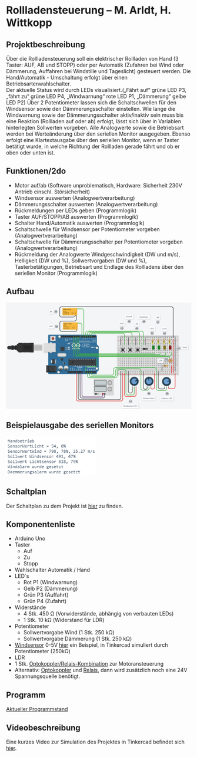 # Rollladensteuerung – M. Arldt, H. Wittkopp
## Projektbeschreibung
Über die Rollladensteuerung soll ein elektrischer Rollladen von Hand (3 Taster: AUF, AB und STOPP) oder per Automatik (Zufahren bei Wind oder Dämmerung, Auffahren bei Windstille und Tageslicht) gesteuert werden. 
Die Hand/Automatik - Umschaltung erfolgt über einen Betriebsartenwahlschalter.  
Der aktuelle Status wird durch LEDs visualisiert.(„Fährt auf“ grüne LED P3, „fährt zu“ grüne LED P4, „Windwarnung“ rote LED P1, „Dämmerung“ gelbe LED P2) 
Über 2 Potentiometer lassen sich die Schaltschwellen für den Windsensor sowie den Dämmerungsschalter einstellen.
Wie lange die Windwarnung sowie der Dämmerungsschalter aktiv/inaktiv sein muss bis eine Reaktion (Rollladen auf oder ab) erfolgt, lässt sich über in Variablen hinterlegten Sollwerten vorgeben.
Alle Analogwerte sowie die Betriebsart werden bei Werteänderung über den seriellen Monitor ausgegeben. 
Ebenso erfolgt eine Klartextausgabe über den seriellen Monitor, wenn er Taster betätigt wurde, in welche Richtung der Rollladen gerade fährt und ob er oben oder unten ist.
## Funktionen/2do
* Motor auf/ab (Software unproblematisch, Hardware: Sicherheit 230V Antrieb einschl. Störsicherheit)
* Windsensor auswerten (Analogwertverarbeitung)
* Dämmerungsschalter auswerten (Analogwertverarbeitung)
* Rückmeldungen per LEDs geben (Programmlogik)
* Taster AUF/STOPP/AB auswerten (Programmlogik)
* Schalter Hand/Automatik auswerten (Programmlogik)
* Schaltschwelle für Windsensor per Potentiometer vorgeben (Analogwertverarbeitung)
* Schaltschwelle für Dämmerungsschalter per Potentiometer vorgeben (Analogwertverarbeitung)
* Rückmeldung der Analogwerte Windgeschwindigkeit (DW und m/s), Helligkeit (DW und %), Sollwertvorgaben (DW und %), Tasterbetätigungen,   Betriebsart und Endlage des Rollladens über den seriellen Monitor (Programmlogik)

## Aufbau

![Aufbau](https://github.com/CRBK/Rolladensteuerung/blob/master/Bilder%20TinkerCad/mit_bez.PNG?raw=true)

## Beispielausgabe des seriellen Monitors

![Ausgabe](https://github.com/CRBK/Rolladensteuerung/blob/master/Bilder%20TinkerCad/Ausgabe.PNG?raw=true)

## Schaltplan
Der Schaltplan zu dem Projekt ist [hier](https://github.com/CRBK/Rolladensteuerung/blob/master/Schaltplan.pdf) zu finden.

## Komponentenliste
* Arduino Uno
* Taster
   * Auf 
   * Zu
   * Stopp
* Wahlschalter Automatik / Hand
* LED´s 
   * Rot  P1 (Windwarnung)
   * Gelb P2 (Dämmerung)
   * Grün P3 (Auffahrt)
   * Grün P4 (Zufahrt)
* Widerstände
   * 4 Stk. 450 Ω (Vorwiderstände, abhängig von verbauten LEDs)
   * 1 Stk. 10 kΩ (Widerstand für LDR)
* Potentiometer
   * Sollwertvorgabe Wind (1 Stk. 250 kΩ)
   * Sollwertvorgabe Dämmerung (1 Stk. 250 kΩ)
* [Windsensor](https://github.com/CRBK/Rollladensteuerung/tree/master/Daten%20Windsensor) 0-5V [hier](https://www.amazon.de/Windsensor-Spannungssignal-Windgeschwindigkeit-Sender-anemomete/dp/B07HSZ4L3X) ein Beispiel, in Tinkercad simuliert durch Potentiometer (250kΩ)
* LDR
* 1 Stk. [Optokoppler/Relais-Kombination](https://eckstein-shop.de/5V-220V-2-Channel-Optocouplers-Relay-Shield-for-Arduino-Optokoppler-Relais-Modul?gclid=CjwKCAjwhOD0BRAQEiwAK7JHmDFOuYZx6fTf-5ashzG0MYxnc3YtHgYE7g4iQayORHhfT-ZqGMiXcxoCtKoQAvD_BwE) zur Motoransteuerung 
* Alternativ:
[Optokoppler](https://www.conrad.de/de/p/weidmueller-optokopplerrelais-tos-5vdc-48vdc-0-5a-last-strom-max-0-5-a-schaltspannung-max-48-v-dc-1-st-506843.html) und [Relais](https://de.rs-online.com/web/p/interface-relaismodule/8928861), dann wird zusätzlich noch eine 24V Spannungsquelle benötigt.


## Programm

[Aktueller Programmstand](https://github.com/CRBK/Rollladensteuerung/blob/master/Programm/Rollladensteuerung)

## Videobeschreibung

Eine kurzes Video zur Simulation des Projektes in Tinkercad befindet sich [hier](https://github.com/CRBK/Rolladensteuerung/blob/master/Video%20TinkerCad/Rollladensteuerung.mp4).
